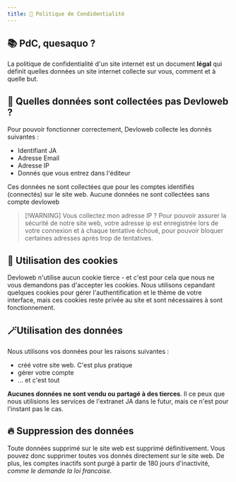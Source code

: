 ```yaml
---
title: 🔏 Politique de Condidentialité
---
```

## 📚 PdC, quesaquo ? 
La politique de confidentialité d'un site internet est un document **légal** qui définit quelles données un site internet collecte sur vous, comment et à quelle but.

## 💾 Quelles données sont collectées pas Devloweb ?
Pour pouvoir fonctionner correctement, Devloweb collecte les donnés suivantes :

- Identifiant JA
- Adresse Email
- Adresse IP
- Donnés que vous entrez dans l'éditeur

Ces données ne sont collectées que pour les comptes identifiés (connectés) sur le site web. Aucune données ne sont collectées sans compte devloweb

> [!WARNING] Vous collectez mon adresse IP ?
> Pour pouvoir assurer la sécurité de notre site web, votre adresse ip est enregistrée lors de votre connexion et à chaque tentative échoué, pour pouvoir bloquer certaines adresses après trop de tentatives.

## 🍪 Utilisation des cookies
Devloweb n'utilise aucun cookie tierce - et c'est pour cela que nous ne vous demandons pas d'accepter les cookies. Nous utilisons cepandant quelques cookies pour gérer l'authentification et le thème de votre interface, mais ces cookies reste privée au site et sont nécessaires à sont fonctionnement.

## 🪄Utilisation des données 
Nous utilisons vos données pour les raisons suivantes :

- créé votre site web. C'est plus pratique
- gérer votre compte
- ... et c'est tout

**Aucunes données ne sont vendu ou partagé à des tierces**. Il ce peux que nous utilisions les services de l'extranet JA dans le futur, mais ce n'est pour l'instant pas le cas.

## 🔥 Suppression des données
Toute données supprimé sur le site web est supprimé définitivement. Vous pouvez donc supprimer toutes vos donnés directement sur le site web. De plus, les comptes inactifs sont purgé à partir de 180 jours d'inactivité, *comme le demande la loi francaise.*